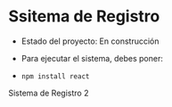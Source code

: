 <h1> Ssitema de Registro</h1>

- Estado del proyecto: En construcción 

- Para ejecutar el sistema, debes poner:

- ```npm install react```

Sistema de Registro 2
